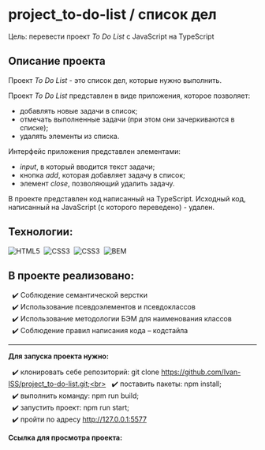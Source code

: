 # project_to-do-list / список дел

Цель: перевести проект *To Do List* с JavaScript на TypeScript

## Описание проекта
Проект *To Do List* - это список дел, которые нужно выполнить.<br>

Проект *To Do List* представлен в виде приложения, которое позволяет:
- добавлять новые задачи в список;
- отмечать выполненные задачи (при этом они зачеркиваются в списке);
- удалять элементы из списка.<br>

Интерфейс приложения представлен элементами:
- *input*, в который вводится текст задачи;
- кнопка *add*, которая добавляет задачу в список;
- элемент *close*, позволяющий удалить задачу.<br>

В проекте представлен код написанный на TypeScript. Исходный код, написанный на JavaScript (с которого переведено) - удален.

## Технологии:
<img src="https://img.shields.io/badge/HTML5-red?logo=html5&logoColor=white" alt="HTML5"/>&nbsp;
<img src="https://img.shields.io/badge/CSS3-blue?logo=css3&logoColor=white" alt="CSS3"/>&nbsp;
<img src="https://img.shields.io/badge/-TypeScript-blue?logo=typescript&logoColor=white" alt="CSS3"/>&nbsp;
<img src="https://img.shields.io/badge/BEM-18d0ff?logo=bem&logoColor=white" alt="BEM"/>&nbsp;

## В проекте реализовано:
&nbsp; :heavy_check_mark: Соблюдение семантической верстки<br>
&nbsp; :heavy_check_mark: Использование псевдоэлементов и псевдоклассов<br>
&nbsp; :heavy_check_mark: Использование методологии БЭМ для наименования классов<br>
&nbsp; :heavy_check_mark: Соблюдение правил написания кода – кодстайла<br>

---

**Для запуска проекта нужно:**

&nbsp; :heavy_check_mark: клонировать себе репозиторий: git clone https://github.com/Ivan-ISS/project_to-do-list.git;<br>
&nbsp; :heavy_check_mark: поставить пакеты: npm install;<br>
&nbsp; :heavy_check_mark: выполнить команду: npm run build;<br>
&nbsp; :heavy_check_mark: запустить проект: npm run start;<br>
&nbsp; :heavy_check_mark: пройти по адресу http://127.0.0.1:5577

**Ссылка для просмотра проекта:** 